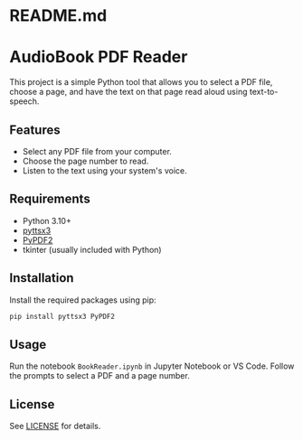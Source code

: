# README.md
# AudioBook PDF Reader

This project is a simple Python tool that allows you to select a PDF file, choose a page, and have the text on that page read aloud using text-to-speech.

## Features

- Select any PDF file from your computer.
- Choose the page number to read.
- Listen to the text using your system's voice.

## Requirements

- Python 3.10+
- [pyttsx3](https://pypi.org/project/pyttsx3/)
- [PyPDF2](https://pypi.org/project/PyPDF2/)
- tkinter (usually included with Python)

## Installation

Install the required packages using pip:

```sh
pip install pyttsx3 PyPDF2
```

## Usage

Run the notebook `BookReader.ipynb` in Jupyter Notebook or VS Code. Follow the prompts to select a PDF and a page number.

## License

See [LICENSE](LICENSE) for details.